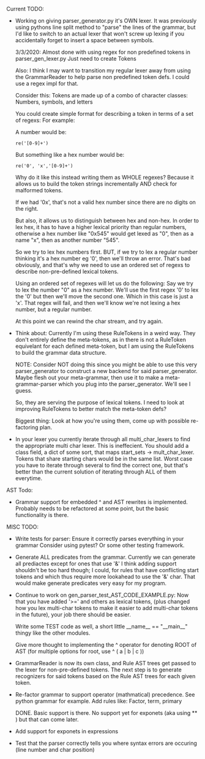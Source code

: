 Current TODO:

*   Working on giving parser_generator.py it's OWN lexer. It was previously 
    using pythons line split method to "parse" the lines of the grammar, but 
    I'd like to switch to an actual lexer that won't screw up lexing if you 
    accidentally forget to insert a space between symbols. 

    3/3/2020: 
    Almost done with using regex for non predefined tokens in parser_gen_lexer.py
    Just need to create Tokens 

    Also: I think I may want to transition my regular lexer away from using the GrammarReader
    to help parse non predefined token defs. I could use a regex impl for that.

    Consider this: Tokens are made up of a combo of character classes: Numbers, symbols, and letters

    You could create simple format for describing a token in terms of a set of regexs:
    For example:

    A number would be: 
        
        re('[0-9]+') 
    
    But something like a hex number would be:

        re('0', 'x','[0-9]+')

    Why do it like this instead writing them as WHOLE regexes? Because it allows us to 
    build the token strings incrementally AND check for malformed tokens.

    If we had '0x', that's not a valid hex number since there are no digits on the right.

    But also, it allows us to distinguish between hex and non-hex. In order to lex hex, 
    it has to have a higher lexical priority than regular numbers, otherwise a hex number like
    "0x545" would get lexed as "0", then as a name "x", then as another number "545".

    So we try to lex hex numbers first. BUT, if we try to lex a regular number thinking it's a hex
    number eg '0', then we'll throw an error. That's bad obviously, and that's why we need to use an
    ordered set of regexs to describe non-pre-defined lexical tokens.

    Using an ordered set of regexes will let us do the following: Say we try to lex the number "0" as a hex
    number. We'll use the first regex '0' to lex the '0' but then we'll move the second one. Which in this
    case is just a 'x'. That regex will fail, and then we'll know we're not lexing a hex number, but a 
    regular number. 

    At this point we can rewind the char stream, and try again.



*   Think about: Currently I'm using these RuleTokens in a weird way. They don't entirely
    define the meta-tokens, as in there is not a RuleToken equivelant for each defined 
    meta-token, but I am using the RuleTokens to build the grammar data structure. 

    NOTE: Consider NOT doing this since you might be able to use this very parser_generator
          to construct a new backend for said parser_generator. Maybe flesh out your meta-grammar,
          then use it to make a meta-grammar-parser which you plug into the parser_generator. 
          We'll see I guess. 

    So, they are serving the purpose of lexical tokens. I need to look at improving 
    RuleTokens to better match the meta-token defs? 

    Biggest thing: Look at how you're using them, come up with possible re-factoring plan.

*   In your lexer you currently iterate through all multi_char_lexers to find the appropriate 
    multi char lexer. This is ineffecient. You should add a class field, a dict of some sort, 
    that maps start_sets -> mult_char_lexer. Tokens that share starting chars would be in the 
    same list. Worst case you have to iterate through several to find the correct one, but 
    that's better than the current solution of iterating through ALL of them everytime. 

AST Todo:

*   Grammar support for embedded ^ and AST rewrites is implemented.
    Probably needs to be refactored at some point, but the basic functionality is there.

MISC TODO: 

*   Write tests for parser: Ensure it correctly parses everything in your grammar
    Consider using pytest? Or some other testing framework.

*   Generate ALL predicates from the grammar.
    Currently we can generate all prediactes except for ones that use '&' 
    I think adding support shouldn't be too hard though; I could, for rules that
    have conflicting start tokens  and which thus require more lookahead to use
    the '&' char. That would make generate predicates very easy for my program.

*   Continue to work on gen_parser_test_AST_CODE_EXAMPLE.py:
    Now that you have added '>=' and others as lexical tokens,
    (plus changed how you lex multi-char tokens to make it easier to 
    add multi-char tokens in the future), 
    your job there should be easier. 

    Write some TEST code as well, a short little \_\_name__ == "\_\_main__" thingy like the other modules.

    Give more thought to implementing the ^ operator for denoting ROOT of AST 
    (for multiple options for root, use ^ ( a | b | c )) 

*   GrammarReader is now its own class, and Rule AST trees get passed to the lexer for 
    non-pre-defined tokens. The next step is to generate recognizers for said tokens
    based on the Rule AST trees for each given token.


*   Re-factor grammar to support operator (mathmatical) precedence. See python grammar for example.
    Add rules like: Factor, term, primary

    DONE. Basic support is there. No support yet for exponets (aka using ** ) but that can come later. 

*   Add support for exponets in expressions
        

*   Test that the parser correctly tells you where syntax errors are occuring (line number and char position)